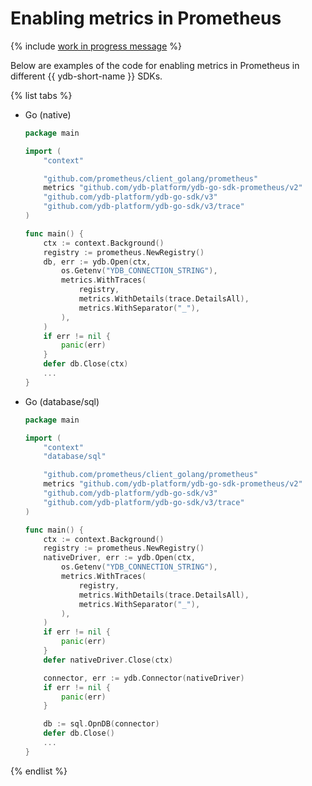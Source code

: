 # Enabling metrics in Prometheus

{% include [work in progress message](_includes/addition.md) %}

Below are examples of the code for enabling metrics in Prometheus in different {{ ydb-short-name }} SDKs.

{% list tabs %}

- Go (native)

   ```go
   package main

   import (
       "context"

       "github.com/prometheus/client_golang/prometheus"
       metrics "github.com/ydb-platform/ydb-go-sdk-prometheus/v2"
       "github.com/ydb-platform/ydb-go-sdk/v3"
       "github.com/ydb-platform/ydb-go-sdk/v3/trace"
   )

   func main() {
       ctx := context.Background()
       registry := prometheus.NewRegistry()
       db, err := ydb.Open(ctx,
           os.Getenv("YDB_CONNECTION_STRING"),
           metrics.WithTraces(
               registry,
               metrics.WithDetails(trace.DetailsAll),
               metrics.WithSeparator("_"),
           ),
       )
       if err != nil {
           panic(err)
       }
       defer db.Close(ctx)
       ...
   }
   ```

- Go (database/sql)

   ```go
   package main

   import (
       "context"
       "database/sql"

       "github.com/prometheus/client_golang/prometheus"
       metrics "github.com/ydb-platform/ydb-go-sdk-prometheus/v2"
       "github.com/ydb-platform/ydb-go-sdk/v3"
       "github.com/ydb-platform/ydb-go-sdk/v3/trace"
   )

   func main() {
       ctx := context.Background()
       registry := prometheus.NewRegistry()
       nativeDriver, err := ydb.Open(ctx,
           os.Getenv("YDB_CONNECTION_STRING"),
           metrics.WithTraces(
               registry,
               metrics.WithDetails(trace.DetailsAll),
               metrics.WithSeparator("_"),
           ),
       )
       if err != nil {
           panic(err)
       }
       defer nativeDriver.Close(ctx)

       connector, err := ydb.Connector(nativeDriver)
       if err != nil {
           panic(err)
       }

       db := sql.OpnDB(connector)
       defer db.Close()
       ...
   }
   ```

{% endlist %}
